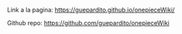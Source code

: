 Link a la pagina: https://guepardito.github.io/onepieceWiki/

Github repo: https://github.com/guepardito/onepieceWiki